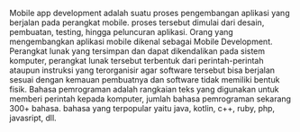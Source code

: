 Mobile app development adalah suatu proses pengembangan aplikasi yang berjalan pada perangkat mobile. proses tersebut dimulai dari desain, pembuatan, testing, hingga peluncuran aplikasi. Orang yang mengembangkan aplikasi mobile dikenal sebagai Mobile Development.
Perangkat lunak yang tersimpan dan dapat dikendalikan pada sistem komputer, perangkat lunak tersebut terbentuk dari perintah-perintah ataupun instruksi yang terorganisir agar software tersebut bisa berjalan sesuai dengan kemauan pembuatnya dan software tidak memiliki bentuk fisik.
Bahasa pemrograman adalah rangkaian teks yang digunakan untuk memberi perintah kepada komputer, jumlah bahasa pemrograman sekarang 300+ bahasa. bahasa yang terpopular yaitu java, kotlin, c++, ruby, php, javasript, dll. 